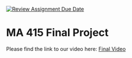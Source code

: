[![Review Assignment Due Date](https://classroom.github.com/assets/deadline-readme-button-22041afd0340ce965d47ae6ef1cefeee28c7c493a6346c4f15d667ab976d596c.svg)](https://classroom.github.com/a/R5KvOQwo)
# MA 415 Final Project

Please find the link to our video here: [Final Video](https://drive.google.com/file/d/1Mr4bGCnH64rR6bpHwKsXRyr88OurFqOU/view?usp=sharing)
